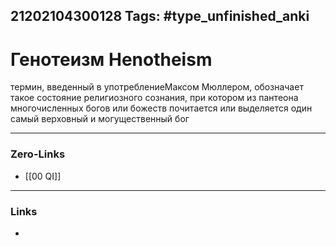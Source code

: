 21202104300128
Tags: #type_unfinished_anki
---
# Генотеизм Henotheism

термин, введенный в употреблениеМаксом Мюллером, обозначает такое состояние религиозного сознания, при котором из пантеона многочисленных богов или божеств почитается или выделяется один самый верховный и могущественный бог

---
### Zero-Links
- [[00 QI]]
---
### Links
-